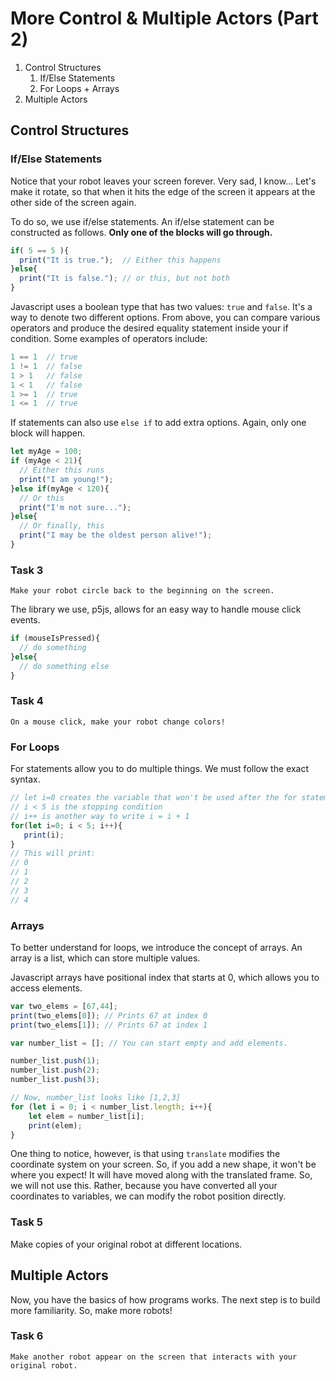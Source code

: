 # More Control & Multiple Actors (Part 2)
1. Control Structures 
    1. If/Else Statements
    2. For Loops + Arrays
2. Multiple Actors

## Control Structures

### If/Else Statements
Notice that your robot leaves your screen forever. Very sad, I know...
Let's make it rotate, so that when it hits the edge of the screen it appears at
the other side of the screen again.

To do so, we use if/else statements. An if/else statement can be constructed as follows. 
**Only one of the blocks will go through.**
```javascript
if( 5 == 5 ){
  print("It is true.");  // Either this happens
}else{
  print("It is false."); // or this, but not both
}
```
Javascript uses a boolean type that has two values: `true` and `false`. It's a
way to denote two different options. From above, you can compare various operators and
produce the desired equality statement inside your if condition. Some examples of operators
include: 
```javascript
1 == 1  // true 
1 != 1  // false
1 > 1   // false
1 < 1   // false
1 >= 1  // true
1 <= 1  // true
```
If statements can also use `else if` to add extra options.
Again, only one block will happen.
```javascript
let myAge = 100;
if (myAge < 21){
  // Either this runs
  print("I am young!");          
}else if(myAge < 120){
  // Or this
  print("I'm not sure...");
}else{
  // Or finally, this
  print("I may be the oldest person alive!");
}
```

### Task 3
```
Make your robot circle back to the beginning on the screen.
```

The library we use, p5js, allows for an easy way to handle mouse click events.
```javascript
if (mouseIsPressed){
  // do something
}else{
  // do something else
}

```
### Task 4
```
On a mouse click, make your robot change colors!
```

### For Loops
For statements allow you to do multiple things. We must follow the exact syntax.
```javascript
// let i=0 creates the variable that won't be used after the for statement
// i < 5 is the stopping condition
// i++ is another way to write i = i + 1
for(let i=0; i < 5; i++){
   print(i);
}
// This will print:
// 0
// 1
// 2
// 3
// 4
```

### Arrays
To better understand for loops, we introduce the concept of arrays. An array is a 
list, which can store multiple values.

Javascript arrays have positional index that starts at 0, which allows you to access 
elements.

```javascript
var two_elems = [67,44];
print(two_elems[0]); // Prints 67 at index 0
print(two_elems[1]); // Prints 67 at index 1
```


```javascript
var number_list = []; // You can start empty and add elements.

number_list.push(1);
number_list.push(2); 
number_list.push(3); 

// Now, number_list looks like [1,2,3]
for (let i = 0; i < number_list.length; i++){
    let elem = number_list[i];
    print(elem);
}
```

One thing to notice, however, is that using `translate` modifies the coordinate
system on your screen. So, if you add a new shape, it won't be where you expect!
It will have moved along with the translated frame. So, we will not use this.
Rather, because you have converted all your coordinates to variables, we can
modify the robot position directly.

### Task 5
Make copies of your original robot at different locations.

## Multiple Actors
Now, you have the basics of how programs works. The next step is to build more
familiarity. So, make more robots!

### Task 6
```
Make another robot appear on the screen that interacts with your original robot.
```
